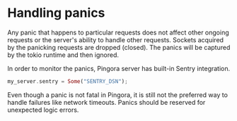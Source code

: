 # Handling panics

Any panic that happens to particular requests does not affect other ongoing requests or the server's ability to handle other requests. Sockets acquired by the panicking requests are dropped (closed). The panics will be captured by the tokio runtime and then ignored.

In order to monitor the panics, Pingora server has built-in Sentry integration.
```rust
my_server.sentry = Some("SENTRY_DSN");
```

Even though a panic is not fatal in Pingora, it is still not the preferred way to handle failures like network timeouts. Panics should be reserved for unexpected logic errors.
